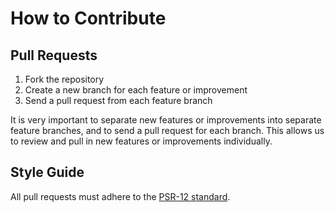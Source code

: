 # How to Contribute

## Pull Requests

1. Fork the repository
2. Create a new branch for each feature or improvement
3. Send a pull request from each feature branch

It is very important to separate new features or improvements into separate feature branches, and to send a
pull request for each branch. This allows us to review and pull in new features or improvements individually.

## Style Guide

All pull requests must adhere to the [PSR-12 standard](https://www.php-fig.org/psr/psr-12/).
